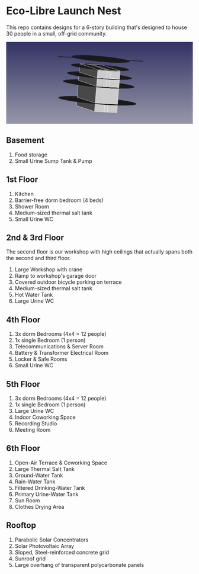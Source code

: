 # Eco-Libre Launch Nest

This repo contains designs for a 6-story building that's designed to house 30 people in a small, off-grid community.

<img src="images/launch-nest_2023.06.png?raw=true" alt="Screenshot of CAD file"></a>

## Basement

1. Food storage
1. Small Urine Sump Tank & Pump

## 1st Floor

1. Kitchen
1. Barrier-free dorm bedroom (4 beds)
1. Shower Room
1. Medium-sized thermal salt tank
1. Small Urine WC

## 2nd & 3rd Floor

The second floor is our workshop with high ceilings that actually spans both the second and third floor.

1. Large Workshop with crane
1. Ramp to workshop's garage door
1. Covered outdoor bicycle parking on terrace
1. Medium-sized thermal salt tank
1. Hot Water Tank
1. Large Urine WC

## 4th Floor

1. 3x dorm Bedrooms (4x4 = 12 people)
1. 1x single Bedroom (1 person)
1. Telecommunications & Server Room
1. Battery & Transformer Electrical Room
1. Locker & Safe Rooms
1. Small Urine WC

## 5th Floor

1. 3x dorm Bedrooms (4x4 = 12 people)
1. 1x single Bedroom (1 person)
1. Large Urine WC
1. Indoor Coworking Space
1. Recording Studio
1. Meeting Room

## 6th Floor

1. Open-Air Terrace & Coworking Space
1. Large Thermal Salt Tank
1. Ground-Water Tank
1. Rain-Water Tank
1. Filtered Drinking-Water Tank
1. Primary Urine-Water Tank
1. Sun Room
1. Clothes Drying Area

## Rooftop

1. Parabolic Solar Concentrators
1. Solar Photovoltaic Array
1. Sloped, Steel-reinforced concrete grid
1. Sunroof grid
1. Large overhang of transparent polycarbonate panels
